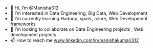 - 👋 Hi, I’m @Manisha312
- 👀 I’m interested in Data Engineering, Big Data, Web Development
- 🌱 I’m currently learning Hadoop, spark, azure, Web Development frameworks
- 💞️ I’m looking to collaborate on Data Engineering projects ,  Web development projects
- 📫 How to reach me www.linkedin.com/in/manishakumari312


<!---
Manisha312/Manisha312 is a ✨ special ✨ repository because its `README.md` (this file) appears on your GitHub profile.
You can click the Preview link to take a look at your changes.
--->
